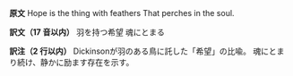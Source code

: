**原文**
Hope is the thing with feathers
That perches in the soul.

**訳文（17 音以内）**
羽を持つ希望 魂にとまる

**訳注（2 行以内）**
Dickinsonが羽のある鳥に託した「希望」の比喩。
魂にとまり続け、静かに励ます存在を示す。

